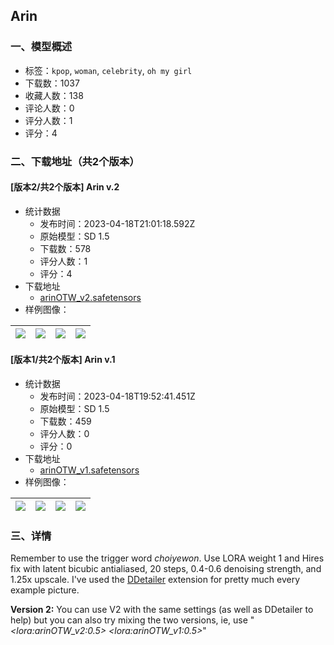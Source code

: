 ## Arin
### 一、模型概述

- 标签：`kpop`, `woman`, `celebrity`, `oh my girl`
- 下载数：1037
- 收藏人数：138
- 评论人数：0
- 评分人数：1
- 评分：4

### 二、下载地址（共2个版本）

#### [版本2/共2个版本] Arin v.2

- 统计数据
  - 发布时间：2023-04-18T21:01:18.592Z
  - 原始模型：SD 1.5
  - 下载数：578
  - 评分人数：1
  - 评分：4
- 下载地址
  - [arinOTW_v2.safetensors](https://civitai.com/api/download/models/49275)
- 样例图像：

| <img src="https://image.civitai.com/xG1nkqKTMzGDvpLrqFT7WA/d714ab91-de33-4c04-af78-5172e45c7b00/width=450/530226.jpeg" /> | <img src="https://image.civitai.com/xG1nkqKTMzGDvpLrqFT7WA/746f5a1a-fdbf-47ee-ea05-a79e7971a700/width=450/530341.jpeg" /> | <img src="https://image.civitai.com/xG1nkqKTMzGDvpLrqFT7WA/72d34d99-70a8-42a6-68b7-d7c9a82d5300/width=450/530295.jpeg" /> | <img src="https://image.civitai.com/xG1nkqKTMzGDvpLrqFT7WA/8e38cdc5-dcba-4ecc-708f-54b515e53f00/width=450/530227.jpeg" /> |
| ---- | ---- | ---- | ---- |

#### [版本1/共2个版本] Arin v.1

- 统计数据
  - 发布时间：2023-04-18T19:52:41.451Z
  - 原始模型：SD 1.5
  - 下载数：459
  - 评分人数：0
  - 评分：0
- 下载地址
  - [arinOTW_v1.safetensors](https://civitai.com/api/download/models/45325)
- 样例图像：

| <img src="https://image.civitai.com/xG1nkqKTMzGDvpLrqFT7WA/6d8f4ab0-3941-48fd-d636-b1ea50ae3f00/width=450/491539.jpeg" /> | <img src="https://image.civitai.com/xG1nkqKTMzGDvpLrqFT7WA/97fd3c1d-5bbe-4003-6ade-e8f098c1f700/width=450/491540.jpeg" /> | <img src="https://image.civitai.com/xG1nkqKTMzGDvpLrqFT7WA/4333a442-11de-4842-eea8-8e35eac8fe00/width=450/491537.jpeg" /> | <img src="https://image.civitai.com/xG1nkqKTMzGDvpLrqFT7WA/823940ac-c53a-4064-f3ec-bb63e7d4a700/width=450/491535.jpeg" /> |
| ---- | ---- | ---- | ---- |


### 三、详情
<p>Remember to use the trigger word <em>choiyewon</em>. Use LORA weight 1 and Hires fix with latent bicubic antialiased, 20 steps, 0.4-0.6 denoising strength, and 1.25x upscale. I've used the <a target="_blank" rel="ugc" href="https://github.com/dustysys/ddetailer">DDetailer</a> extension for pretty much every example picture.</p><p><strong>Version 2:</strong> You can use V2 with the same settings (as well as DDetailer to help) but you can also try mixing the two versions, ie, use "<em>&lt;lora:arinOTW_v2:0.5&gt; &lt;lora:arinOTW_v1:0.5&gt;</em>"</p>